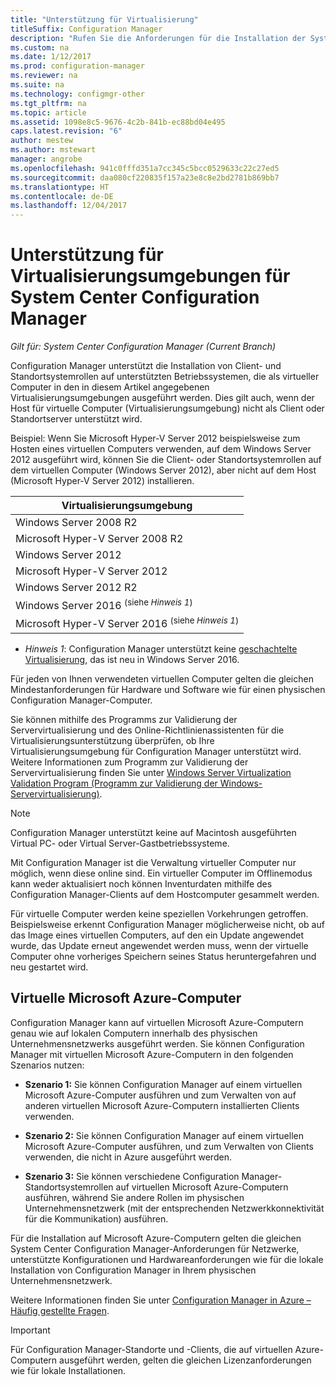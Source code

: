 ```yaml
---
title: "Unterstützung für Virtualisierung"
titleSuffix: Configuration Manager
description: "Rufen Sie die Anforderungen für die Installation der System Center Configuration Manager-Client- und Standortsystemrollen in einer Virtualisierungsumgebung ab."
ms.custom: na
ms.date: 1/12/2017
ms.prod: configuration-manager
ms.reviewer: na
ms.suite: na
ms.technology: configmgr-other
ms.tgt_pltfrm: na
ms.topic: article
ms.assetid: 1098e8c5-9676-4c2b-841b-ec88bd04e495
caps.latest.revision: "6"
author: mestew
ms.author: mstewart
manager: angrobe
ms.openlocfilehash: 941c0fffd351a7cc345c5bcc0529633c22c27ed5
ms.sourcegitcommit: daa080cf220835f157a23e8c8e2bd2781b869bb7
ms.translationtype: HT
ms.contentlocale: de-DE
ms.lasthandoff: 12/04/2017
---
```

# <a name="support-for-virtualization-environments-for-system-center-configuration-manager"></a>Unterstützung für Virtualisierungsumgebungen für System Center Configuration Manager

*Gilt für: System Center Configuration Manager (Current Branch)*

Configuration Manager unterstützt die Installation von Client- und Standortsystemrollen auf unterstützten Betriebssystemen, die als virtueller Computer in den in diesem Artikel angegebenen Virtualisierungsumgebungen ausgeführt werden. Dies gilt auch, wenn der Host für virtuelle Computer (Virtualisierungsumgebung) nicht als Client oder Standortserver unterstützt wird.  

 Beispiel: Wenn Sie Microsoft Hyper-V Server 2012 beispielsweise zum Hosten eines virtuellen Computers verwenden, auf dem Windows Server 2012 ausgeführt wird, können Sie die Client- oder Standortsystemrollen auf dem virtuellen Computer (Windows Server 2012), aber nicht auf dem Host (Microsoft Hyper-V Server 2012) installieren.  

|Virtualisierungsumgebung|  
|--------------------------------|  
|Windows Server 2008 R2|  
|Microsoft Hyper-V Server 2008 R2|  
|Windows Server 2012|  
|Microsoft Hyper-V Server 2012|  
|Windows Server 2012 R2|
|Windows Server 2016 <sup>(siehe *Hinweis 1*)</sup>|
|Microsoft Hyper-V Server 2016 <sup>(siehe *Hinweis 1*)|
-  *Hinweis 1*: Configuration Manager unterstützt keine [geschachtelte Virtualisierung](https://technet.microsoft.com/windows-server-docs/compute/hyper-v/what-s-new-in-hyper-v-on-windows#a-namebkmknestedanested-virtualization-new), das ist neu in Windows Server 2016.


 Für jeden von Ihnen verwendeten virtuellen Computer gelten die gleichen Mindestanforderungen für Hardware und Software wie für einen physischen Configuration Manager-Computer.  

 Sie können mithilfe des Programms zur Validierung der Servervirtualisierung und des Online-Richtlinienassistenten für die Virtualisierungsunterstützung überprüfen, ob Ihre Virtualisierungsumgebung für Configuration Manager unterstützt wird. Weitere Informationen zum Programm zur Validierung der Servervirtualisierung finden Sie unter [Windows Server Virtualization Validation Program (Programm zur Validierung der Windows-Servervirtualisierung)](https://www.windowsservercatalog.com/svvp.aspx).  

> [!NOTE]  
>  Configuration Manager unterstützt keine auf Macintosh ausgeführten Virtual PC- oder Virtual Server-Gastbetriebssysteme.  

Mit Configuration Manager ist die Verwaltung virtueller Computer nur möglich, wenn diese online sind. Ein virtueller Computer im Offlinemodus kann weder aktualisiert noch können Inventurdaten mithilfe des Configuration Manager-Clients auf dem Hostcomputer gesammelt werden.  

Für virtuelle Computer werden keine speziellen Vorkehrungen getroffen. Beispielsweise erkennt Configuration Manager möglicherweise nicht, ob auf das Image eines virtuellen Computers, auf den ein Update angewendet wurde, das Update erneut angewendet werden muss, wenn der virtuelle Computer ohne vorheriges Speichern seines Status heruntergefahren und neu gestartet wird.  

##  <a name="bkmk_Azure"></a> Virtuelle Microsoft Azure-Computer  
 Configuration Manager kann auf virtuellen Microsoft Azure-Computern genau wie auf lokalen Computern innerhalb des physischen Unternehmensnetzwerks ausgeführt werden. Sie können Configuration Manager mit virtuellen Microsoft Azure-Computern in den folgenden Szenarios nutzen:  

-   **Szenario 1:** Sie können Configuration Manager auf einem virtuellen Microsoft Azure-Computer ausführen und zum Verwalten von auf anderen virtuellen Microsoft Azure-Computern installierten Clients verwenden.  

-   **Szenario 2:** Sie können Configuration Manager auf einem virtuellen Microsoft Azure-Computer ausführen, und zum Verwalten von Clients verwenden, die nicht in Azure ausgeführt werden.  

-   **Szenario 3:** Sie können verschiedene Configuration Manager-Standortsystemrollen auf virtuellen Microsoft Azure-Computern ausführen, während Sie andere Rollen im physischen Unternehmensnetzwerk (mit der entsprechenden Netzwerkkonnektivität für die Kommunikation) ausführen.  

Für die Installation auf Microsoft Azure-Computern gelten die gleichen System Center Configuration Manager-Anforderungen für Netzwerke, unterstützte Konfigurationen und Hardwareanforderungen wie für die lokale Installation von Configuration Manager in Ihrem physischen Unternehmensnetzwerk.  

Weitere Informationen finden Sie unter [Configuration Manager in Azure – Häufig gestellte Fragen](/sccm/core/understand/configuration-manager-on-azure).

> [!IMPORTANT]  
>  Für Configuration Manager-Standorte und -Clients, die auf virtuellen Azure-Computern ausgeführt werden, gelten die gleichen Lizenzanforderungen wie für lokale Installationen.  
